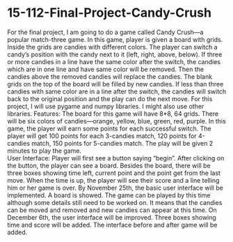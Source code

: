# 15-112-Final-Project-Candy-Crush
For the final project, I am going to do a game called Candy Crush—a popular match-three game. In this game, player is given a board with grids. Inside the grids are candies with different colors. The player can switch a candy’s position with the candy next to it (left, right, above, below). If three or more candies in a line have the same color after the switch, the candies which are in one line and have same color will be removed. Then the candies above the removed candies will replace the candies. The blank grids on the top of the board will be filled by new candies. If less than three candies with same color are in a line after the switch, the candies will switch back to the original position and the play can do the next move. 
For this project, I will use pygame and numpy libraries. I might also use other libraries. 
Features: The board for this game will have 8*8, 64 grids. There will be six colors of candies—orange, yellow, blue, green, red, purple. In this game, the player will earn some points for each successful switch. The player will get 100 points for each 3-candies match, 120 points for 4-candies match, 150 points for 5-candies match. The play will be given 2 minutes to play the game.  
User Interface: Player will first see a button saying “begin”. After clicking on the button, the player can see a board. Besides the board, there will be three boxes showing time left, current point and the point get from the last move. When the time is up, the player will see their score and a line telling him or her game is over. 
By November 25th, the basic user interface will be implemented. A board is showed. The game can be played by this time although some details still need to be worked on. It means that the candies can be moved and removed and new candies can appear at this time. 
On December 6th, the user interface will be improved. Three boxes showing time and score will be added. The interface before and after game will be added.
